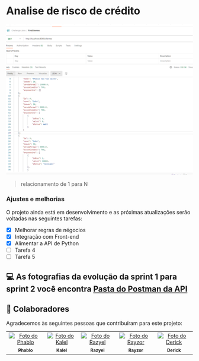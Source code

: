 # Analise de risco de crédito



<img src="https://github.com/PhabloFiap/Challenge-Faculdade-springboot/blob/main/FOTOS%20POSTMAN%20DA%20API/fotos%20evolucao%20challenge%20java/post%20do%20cliente%20com%20relacao%201N.png" alt="Exemplo imagem">

> relacionamento de 1 para N

### Ajustes e melhorias

O projeto ainda está em desenvolvimento e as próximas atualizações serão voltadas nas seguintes tarefas:

- [x] Melhorar regras de négocios
- [x] Integração com Front-end
- [x] Alimentar a API de Python
- [ ] Tarefa 4
- [ ] Tarefa 5

## 💻 As fotografias da evolução da sprint 1 para sprint 2 você encontra [Pasta do Postman da API](https://github.com/PhabloFiap/Challenge-Faculdade-springboot/tree/main/FOTOS%20POSTMAN%20DA%20API)


## 🤝 Colaboradores

Agradecemos às seguintes pessoas que contribuíram para este projeto:

<table>
  <tr>
    <td align="center">
      <a href="#" title="Phablo">
       <img src="https://avatars.githubusercontent.com/u/126733018?v=4" width="100px;" alt="Foto do Phablo"/><br>
        <sub>
          <b>Phablo</b>
        </sub>
      </a>
    </td>
    <td align="center">
      <a href="#" title="Kalel">
       <img src="https://avatars.githubusercontent.com/u/126828962?v=4" width="100px;" alt="Foto do Kalel"/><br>
        <sub>
          <b>Kalel</b>
        </sub>
      </a>
    </td>
    <td align="center">
      <a href="#" title="Razyel">
        <img src="https://avatars.githubusercontent.com/u/53545636?v=4" width="100px;" alt="Foto do Razyel"/><br>
        <sub>
          <b>Razyel</b>
        </sub>
      </a>
    </td>
     <td align="center">
      <a href="#" title="Rayzor">
       <img src="https://avatars.githubusercontent.com/u/62908815?v=4" width="100px;" alt="Foto do Rayzor"/><br>
        <sub>
          <b>Rayzor</b>
        </sub>
      </a>
    </td>
     <td align="center">
      <a href="#" title="Derick">
       <img src="https://avatars.githubusercontent.com/u/101526290?v=4" width="100px;" alt="Foto do Derick"/><br>
        <sub>
          <b>Derick</b>
        </sub>
      </a>
    </td>
   
  </tr>
</table>
